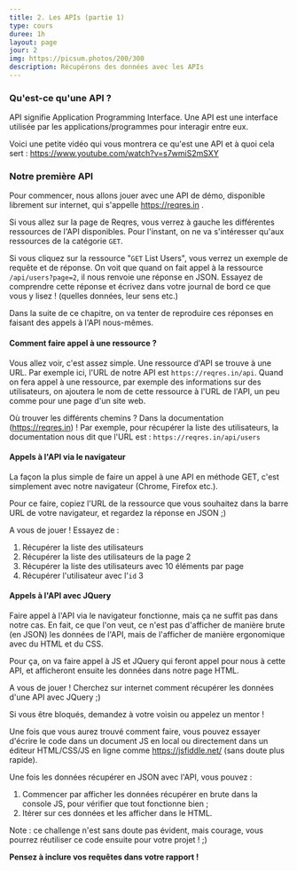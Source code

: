 ```yaml
---
title: 2. Les APIs (partie 1)
type: cours
duree: 1h
layout: page
jour: 2
img: https://picsum.photos/200/300
description: Récupérons des données avec les APIs
---
```


### Qu'est-ce qu'une API ?
API signifie Application Programming Interface. Une API est une interface utilisée par les applications/programmes pour interagir entre eux.

Voici une petite vidéo qui vous montrera ce qu'est une API et à quoi cela sert : https://www.youtube.com/watch?v=s7wmiS2mSXY

### Notre première API
Pour commencer, nous allons jouer avec une API de démo, disponible librement sur internet, qui s'appelle https://reqres.in .

Si vous allez sur la page de Reqres, vous verrez à gauche les différentes ressources de l'API disponibles. Pour l'instant, on ne va s'intéresser qu'aux ressources de la catégorie `GET`.

Si vous cliquez sur la ressource "`GET` List Users", vous verrez un exemple de requête et de réponse. On voit que quand on fait appel à la ressource `/api/users?page=2`, il nous renvoie une réponse en JSON. Essayez de comprendre cette réponse et écrivez dans votre journal de bord ce que vous y lisez ! (quelles données, leur sens etc.)

Dans la suite de ce chapitre, on va tenter de reproduire ces réponses en faisant des appels à l'API nous-mêmes.

#### Comment faire appel à une ressource ?
Vous allez voir, c'est assez simple. Une ressource d'API se trouve à une URL. Par exemple ici, l'URL de notre API est `https://reqres.in/api`.
Quand on fera appel à une ressource, par exemple des informations sur des utilisateurs, on ajoutera le nom de cette ressource à l'URL de l'API, un peu comme pour une page d'un site web.

Où trouver les différents chemins ? Dans la documentation (https://reqres.in) ! Par exemple, pour récupérer la liste des utilisateurs, la documentation nous dit que l'URL est :
`https://reqres.in/api/users`

#### Appels à l'API via le navigateur
La façon la plus simple de faire un appel à une API en méthode GET, c'est simplement avec notre navigateur (Chrome, Firefox etc.).

Pour ce faire, copiez l'URL de la ressource que vous souhaitez dans la barre URL de votre navigateur, et regardez la réponse en JSON ;)

A vous de jouer ! Essayez de :
1. Récupérer la liste des utilisateurs
2. Récupérer la liste des utilisateurs de la page 2
3. Récupérer la liste des utilisateurs avec 10 éléments par page
4. Récupérer l'utilisateur avec l'`id` 3

#### Appels à l'API avec JQuery
Faire appel à l'API via le navigateur fonctionne, mais ça ne suffit pas dans notre cas. En fait, ce que l'on veut, ce n'est pas d'afficher de manière brute (en JSON) les données de l'API, mais de l'afficher de manière ergonomique avec du HTML et du CSS.

Pour ça, on va faire appel à JS et JQuery qui feront appel pour nous à cette API, et afficheront ensuite les données dans notre page HTML.

A vous de jouer ! Cherchez sur internet comment récupérer les données d'une API avec JQuery ;)

Si vous être bloqués, demandez à votre voisin ou appelez un mentor !

Une fois que vous aurez trouvé comment faire, vous pouvez essayer d'écrire le code dans un document JS en local ou directement dans un éditeur HTML/CSS/JS en ligne comme https://jsfiddle.net/ (sans doute plus rapide).

Une fois les données récupérer en JSON avec l'API, vous pouvez :
1. Commencer par afficher les données récupérer en brute dans la console JS, pour vérifier que tout fonctionne bien ;
2. Itérer sur ces données et les afficher dans le HTML.

Note : ce challenge n'est sans doute pas évident, mais courage, vous pourrez réutiliser ce code ensuite pour votre projet ! ;)

**Pensez à inclure vos requêtes dans votre rapport !**
